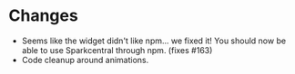 # Changes
- Seems like the widget didn't like npm... we fixed it! You should now be able to use Sparkcentral through npm. (fixes #163)
- Code cleanup around animations.
